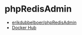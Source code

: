 # phpRedisAdmin

- [erikdubbelboer/phpRedisAdmin](https://github.com/erikdubbelboer/phpRedisAdmin)
- [Docker Hub](https://hub.docker.com/r/erikdubbelboer/phpredisadmin/)
